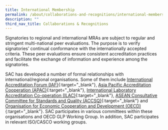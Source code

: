 ```yaml
---
title: International Membership
permalink: /about/collaborations-and-recognitions/international-membership/
description: ""
third_nav_title: Collaborations & Recognitions
---
```

Signatories to regional and international MRAs are subject to regular and stringent multi-national peer evaluations. The purpose is to verify signatories’ continual conformance with the internationally accepted criteria. These peer evaluations ensure consistent accreditation practices and facilitate the exchange of information and experience among the signatories.

SAC has developed a number of formal relationships with international/regional organisations. Some of them include
[ International Accreditation Forum (IAF)](https://iaf.nu/en/home/){:target="_blank"}, [Asia Pacific Accreditation Cooperation (APAC)](https://www.apac-accreditation.org/){:target="_blank"}, [International Laboratory Accreditation Co-operation (ILAC)](https://ilac.org/){:target="_blank"}, [ASEAN Consultative Committee for Standards and Quality (ACCSQ)](https://asean.org/asean-economic-community/sectoral-bodies-under-the-purview-of-aem/standards-and-conformance/){:target="_blank"} and [Organisation for Economic Cooperation and Development (OECD)](http://www.oecd.org/){:target="_blank"}. SAC participates in various committees within these organisations and OECD GLP Working Group. In addition, SAC participates in relevant ISO/CASCO working groups.

<!-- NOTE: the '{:target="\_blank"}' is addede at the end of the Markdown link syntax to open the link in a new window tab -->